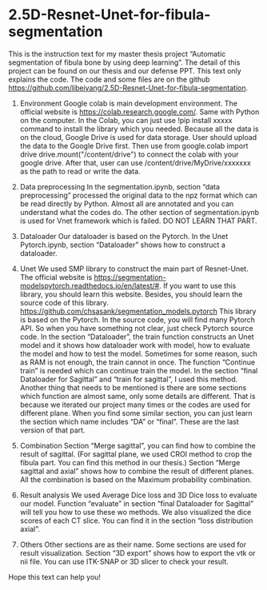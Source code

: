 # 2.5D-Resnet-Unet-for-fibula-segmentation
This is the instruction text for my master thesis project “Automatic segmentation of fibula bone by using deep learning”. The detail of this project can be found on our thesis and our defense PPT. This text only explains the code. The code and some files are on the github https://github.com/libeiyang/2.5D-Resnet-Unet-for-fibula-segmentation.


1.	Environment
Google colab is main development environment. The official website is https://colab.research.google.com/.
Same with Python on the computer. In the Colab, you can just use 
		!pip install xxxxx
command to install the library which you needed. Because all the data is on the cloud, Google Drive is used for data storage. User should upload the data to the Google Drive first. Then use
from google.colab import drive
		drive.mount("/content/drive")
to connect the colab with your google drive. After that, user can use
		/content/drive/MyDrive/xxxxxxx
as the path to read or write the data.

2.	Data preprocessing
In the segmentation.ipynb, section “data preprocessing” processed the original data to the npz format which can be read directly by Python. Almost all are annotated and you can understand what the codes do. The other section of segmentation.ipynb is used for Vnet framework which is failed. DO NOT LEARN THAT PART.

3.	Dataloader
Our dataloader is based on the Pytorch. In the Unet Pytorch.ipynb, section “Dataloader” shows how to construct a dataloader. 

4.	Unet
We used SMP library to construct the main part of Resnet-Unet. The official website is https://segmentation-modelspytorch.readthedocs.io/en/latest/#. If you want to use this library, you should learn this website. Besides, you should learn the source code of this library.
https://github.com/chsasank/segmentation_models.pytorch
This library is based on the Pytorch. In the source code, you will find many Pytorch API. So when you have something not clear, just check Pytorch source code.
In the section “Dataloader”, the train function constructs an Unet model and it shows how dataloader work with model, how to evaluate the model and how to test the model. Sometimes for some reason, such as RAM is not enough, the train cannot in once. The function “Continue train” is needed which can continue train the model.
In the section “final Dataloader for Sagittal” and “train for sagittal”, I used this method.
Another thing that needs to be mentioned is there are some sections which function are almost same, only some details are different. That is because we iterated our project many times or the codes are used for different plane. When you find some similar section, you can just learn the section which name includes “DA” or “final”. These are the last version of that part.

5.	Combination
Section “Merge sagittal”, you can find how to combine the result of sagittal. (For sagittal plane, we used CROI method to crop the fibula part. You can find this method in our thesis.) Section “Merge sagittal and axial” shows how to combine the result of different planes. All the combination is based on the Maximum probability combination. 

6.	Result analysis
We used Average Dice loss and 3D Dice loss to evaluate our model. Function “evaluate” in section “final Dataloader for Sagittal” will tell you how to use these wo methods. We also visualized the dice scores of each CT slice. You can find it in the section “loss distribution axial”. 

7.	Others
Other sections are as their name. Some sections are used for result visualization. Section “3D export” shows how to export the vtk or nii file. You can use ITK-SNAP or 3D slicer to check your result.


Hope this text can help you!
